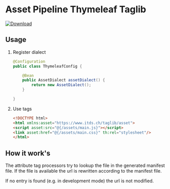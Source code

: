 # Asset Pipeline Thymeleaf Taglib

[ ![Download](https://api.bintray.com/packages/mkobel/plugins/asset-pipeline-thymeleaf-taglib/images/download.svg) ](https://bintray.com/mkobel/plugins/asset-pipeline-thymeleaf-taglib/_latestVersion)

## Usage

1. Register dialect
    ```java
    @Configuration
    public class ThymeleafConfig {
    
        @Bean
        public AssetDialect assetDialect() {
            return new AssetDialect();
        }
    
    }
    ```

2.  Use tags
    ```html
    <!DOCTYPE html>
    <html xmlns:asset="https://www.itds.ch/taglib/asset">
    <script asset:src="@{/assets/main.js}"></script>
    <link asset:href="@{/assets/main.css}" th:rel="stylesheet"/>
    </html>
    ```

## How it work's

The attribute tag processors try to lookup the file in the generated manifest file. If the file is available the url is rewritten according to the manifest file.

If no entry is found (e.g. in development mode) the url is not modified.

